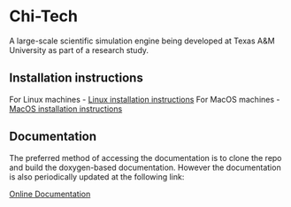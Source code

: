 # Chi-Tech #

A large-scale scientific simulation engine being developed at Texas A&M University 
as part of a research study.

## Installation instructions

For Linux machines - [Linux installation instructions](CHI_DOC/Install_linux.md)
For MacOS machines - [MacOS installation instructions](CHI_DOC/Install_macos.md)

## Documentation

The preferred method of accessing the documentation is to clone the repo and
build the doxygen-based documentation. However the documentation
is also periodically updated at the following link:

[Online Documentation](https://chi-tech.github.io)

